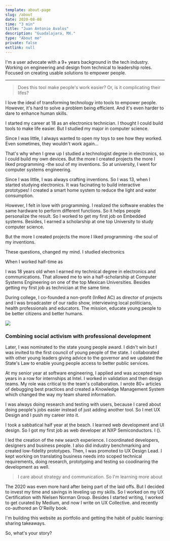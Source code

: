 ```yaml
---
template: about-page
slug: /about
date: 2020-08-08
time: "3 min"
title: "Juan Antonio Avalos"
description: "Guadalajara, MX."
type: "About me"
private: false
extlink: null
---
```


<!-- <img src="/assets/jantonioavalos-picture.jpg" class="featured-image"></img> -->

I'm a user advocate with a 9+ years background in the tech industry. Working on engineering and design from technical to leadership roles. Focused on creating usable solutions to empower people.

---

> Does this tool make people's work easier?
> Or, is it complicating their lifes?

I love the ideal of transforming technology into tools to empower people. However, it's hard to solve a problem being efficient. And it's even harder to dare to enhance human skills.

I started my career at 18 as an electronics technician. I thought I could build tools to make life easier. But I studied my major in computer science.

Since I was little, I always wanted to open my toys to see how they worked. Even sometimes, they wouldn't work again...

That's why when I grew up I studied a technologist degree in electronics, so I could build my own devices. But the more I created projects the more I liked programming -the soul of my inventions. So at university, I went for computer systems engineering.

Since I was little, I was always crafting inventions. So I was 13, when I started studying electronics. It was facinating to build interactive prototypes! I created a smart home system to reduce the light and water consumption.

However, I felt in love with programming. I realized the software enables the same hardware to perform different functions. So it helps people personalize the result. So I worked to get my first job on Embedded systems. Besides, I earned a scholarship at one top University to study computer science.

But the more I created projects the more I liked programming -the soul of my inventions.

These questions, changed my mind. I studied electronics

When I worked half-time as

  <!-- ![]( "") -->

I was 18 years old when I earned my technical degree in electronics and communications. That allowed me to win a half-scholarship at Computer Systems Engineering on one of the top Mexican Universities. Besides getting my first job as technician at the same time.

During college, I co-founded a non-profit (InRed AC) as director of projects and I was broadcaster of our radio show, interviewing local politicians, health professionals and educators. The mission, educate young people to be better citizens and better humans.

![]("")

### Combining social activism with professional development

Later, I was nominated to the state young people award. I didn't win but I was invited to the first council of young people of the state. I collaborated with other young leaders giving advice to the governor and we updated the State's Law to enable young people access to better public services.

At my senior year at software engineering, I applied and was accepted two years in a row for internships at Intel. I worked in validation and then design teams. My role was critical to the team's collaboration. I wrote 80+ articles of debugging best practices and created a Knowledge Management System which changed the way my team shared information.

I was always doing research and testing with users, because I cared about doing people's jobs easier instead of just adding another tool. So I met UX Design and I push my career into it.

I took a sabbatical half year at the beach. I learned web development and UI design. So I got my first job as web developer at NXP Semiconductors. I ().

I led the creation of the new search experience. I coordinated developers, designers and business people. I also did industry benchmarking and created low-fidelity prototypes. Then, I was promoted to UX Design Lead. I kept working on translating business needs into scoped technical requirements, doing research, prototyping and testing so coodinaring the development as well.

> I care about strategy and communication. So I'm learning more about

The 2020 was even more hard after being part of the laid offs. But I decided to invest my time and savings in leveling up my skills. So I worked on my UX Certification with Nielsen Norman Group. Besides I started writing, I worked to get curated by Medium, and now I write on UX Collective. and recently co-authored an O'Reilly book.

I'm building this website as portfolio and getting the habit of public learning: sharing takeaways.

So, what's your story?
